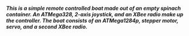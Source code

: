 ##### This is a simple remote controlled boat made out of an empty spinach container. An ATMega328, 2-axis joystick, and an XBee radio make up the controller. The boat consists of an ATMega1284p, stepper motor, servo, and a second XBee radio.
